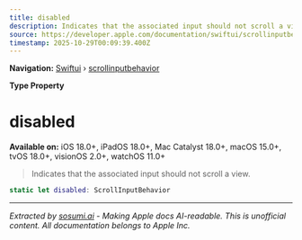 ```yaml
---
title: disabled
description: Indicates that the associated input should not scroll a view.
source: https://developer.apple.com/documentation/swiftui/scrollinputbehavior/disabled
timestamp: 2025-10-29T00:09:39.400Z
---
```


**Navigation:** [Swiftui](/documentation/swiftui) › [scrollinputbehavior](/documentation/swiftui/scrollinputbehavior)

**Type Property**

# disabled

**Available on:** iOS 18.0+, iPadOS 18.0+, Mac Catalyst 18.0+, macOS 15.0+, tvOS 18.0+, visionOS 2.0+, watchOS 11.0+

> Indicates that the associated input should not scroll a view.

```swift
static let disabled: ScrollInputBehavior
```

---

*Extracted by [sosumi.ai](https://sosumi.ai) - Making Apple docs AI-readable.*
*This is unofficial content. All documentation belongs to Apple Inc.*
